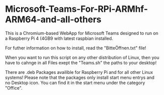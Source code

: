 # Microsoft-Teams-For-RPi-ARMhf-ARM64-and-all-others
This is a Chromium-based WebApp for Microsoft Teams designed to run on a Raspberry Pi 4 (4GB9 with latest raspbian installed.

For futher information on how to install, read the "BitteÖffnen.txt" file!

When you want to run this script on any other distribution of Linux, then you have to cahnge in all Files exept the "Teams.sh" the paths to your desktop!

There are .deb Packages availible for Raspberry Pi and for all other Linux systems!
Please note that the packages only install start menu entrys and no Desktop icon. You can find it in the start menu under the category "Office".
